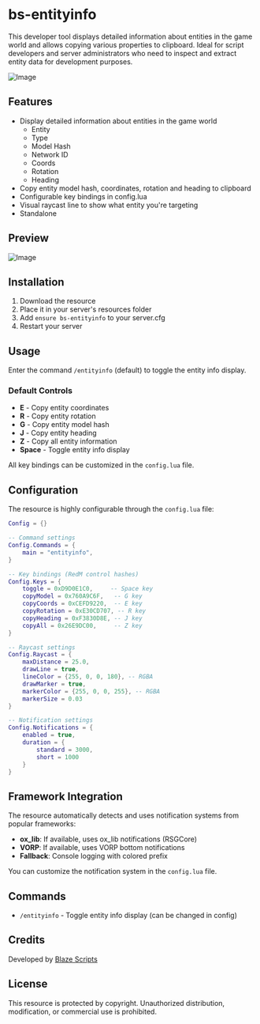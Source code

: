 # bs-entityinfo

This developer tool displays detailed information about entities in the game world and allows copying various properties to clipboard. Ideal for script developers and server administrators who need to inspect and extract entity data for development purposes.

![Image](https://i.imgur.com/qtbMSns.jpeg)

## Features

- Display detailed information about entities in the game world
  - Entity
  - Type
  - Model Hash
  - Network ID
  - Coords
  - Rotation
  - Heading
- Copy entity model hash, coordinates, rotation and heading to clipboard
- Configurable key bindings in config.lua
- Visual raycast line to show what entity you're targeting
- Standalone

## Preview

![Image](https://i.imgur.com/sY5AGaR.jpeg)

## Installation

1. Download the resource
2. Place it in your server's resources folder
3. Add `ensure bs-entityinfo` to your server.cfg
4. Restart your server

## Usage

Enter the command `/entityinfo` (default) to toggle the entity info display.

### Default Controls

- **E** - Copy entity coordinates
- **R** - Copy entity rotation
- **G** - Copy entity model hash
- **J** - Copy entity heading
- **Z** - Copy all entity information
- **Space** - Toggle entity info display

All key bindings can be customized in the `config.lua` file.

## Configuration

The resource is highly configurable through the `config.lua` file:

```lua
Config = {}

-- Command settings
Config.Commands = {
    main = "entityinfo",
}

-- Key bindings (RedM control hashes)
Config.Keys = {
    toggle = 0xD9D0E1C0,     -- Space key
    copyModel = 0x760A9C6F,   -- G key
    copyCoords = 0xCEFD9220,  -- E key
    copyRotation = 0xE30CD707, -- R key
    copyHeading = 0xF3830D8E, -- J key
    copyAll = 0x26E9DC00,     -- Z key
}

-- Raycast settings
Config.Raycast = {
    maxDistance = 25.0,
    drawLine = true,
    lineColor = {255, 0, 0, 180}, -- RGBA
    drawMarker = true,
    markerColor = {255, 0, 0, 255}, -- RGBA
    markerSize = 0.03
}

-- Notification settings
Config.Notifications = {
    enabled = true,
    duration = {
        standard = 3000,
        short = 1000
    }
}
```

## Framework Integration

The resource automatically detects and uses notification systems from popular frameworks:

- **ox_lib**: If available, uses ox_lib notifications (RSGCore)
- **VORP**: If available, uses VORP bottom notifications
- **Fallback**: Console logging with colored prefix

You can customize the notification system in the `config.lua` file.

## Commands

- `/entityinfo` - Toggle entity info display (can be changed in config)

## Credits

Developed by [Blaze Scripts](https://store.blazescripts.dev/)

## License

This resource is protected by copyright. Unauthorized distribution, modification, or commercial use is prohibited.
